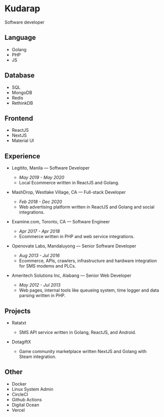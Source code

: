 # Kudarap
Software developer

## Language
- Golang
- PHP
- JS

## Database
- SQL
- MongoDB
- Redis
- RethinkDB

## Frontend
- ReactJS
- NextJS
- Material UI

## Experience
- Legitito, Manila — Software Developer
    - *May 2019 - May 2020*
    - Local Ecommerce written in ReactJS and Golang.
    
- MashDrop, Westlake Village, CA — Full-stack Developer
    - *Feb 2018 - Dec 2020*
    - Web advertising platform written in ReactJS and Golang and social integrations.
    
- Examine.com, Toronto, CA — Software Engineer
    - *Apr 2017 - Apr 2018*
    - Ecommerce written in PHP and web service integrations.
    
- Openovate Labs, Mandaluyong — Senior Software Developer
    - *Aug 2013 - Jul 2016*
    - Ecommerce, APIs, crawlers, infrastructure and hardware integration for SMS modems and PLCs.
    
- Ameritech Solutions Inc, Alabang — Senior Web Developer
    - *May 2012 - Jul 2013*
    - Web pages, internal tools like queueing system, time logger and data parsing written in PHP.
    
## Projects
- Ratatxt
    - SMS API service written in Golang, ReactJS, and Android.
    
- DotagiftX
    - Game community marketplace written NextJS and Golang with Steam integration.
    
## Other
- Docker
- Linux System Admin
- CircleCI
- Github Actions
- Digital Ocean
- Vercel
